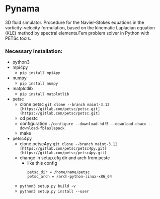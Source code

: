 # Pynama
3D fluid simulator. Procedure for the Navier–Stokes equations in the vorticity–velocity formulation, based on the kinematic Laplacian equation (KLE) method by spectral elements.Fem problem solver in Python with PETSc tools. 

### Necessary Installation: 

- python3
- mpi4py
    - `pip install mpi4py`
- numpy
    - `pip install numpy`
- matplotlib
    - `pip install matplotlib`
- petsc 
    - clone petsc   `git clone --branch maint-3.12 [https://gitlab.com/petsc/petsc.git](https://gitlab.com/petsc/petsc.git)`
    - cd pestc
    - configuration `./configure --download-hdf5 --download-chaco --download-fblaslapack`
    - make 
- petsc4py 
    - clone petsc4py `git clone --branch maint-3.12 [https://gitlab.com/petsc/petsc4py.git](https://gitlab.com/petsc/petsc4py.git)`
    - change in setup.cfg  dir and arch from pestc
        - like this config
            ``` 
            petsc_dir = /home/name/petsc
            petsc_arch = /arch-python-linux-x86_64
            ``` 
    - `python3 setup.py build -v`
    - `python3 setup.py install --user`

